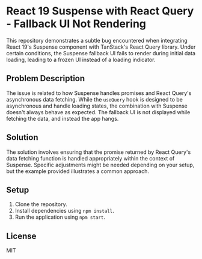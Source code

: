 # React 19 Suspense with React Query - Fallback UI Not Rendering

This repository demonstrates a subtle bug encountered when integrating React 19's Suspense component with TanStack's React Query library.  Under certain conditions, the Suspense fallback UI fails to render during initial data loading, leading to a frozen UI instead of a loading indicator.

## Problem Description

The issue is related to how Suspense handles promises and React Query's asynchronous data fetching.  While the `useQuery` hook is designed to be asynchronous and handle loading states, the combination with Suspense doesn't always behave as expected.  The fallback UI is not displayed while fetching the data, and instead the app hangs.

## Solution

The solution involves ensuring that the promise returned by React Query's data fetching function is handled appropriately within the context of Suspense.  Specific adjustments might be needed depending on your setup, but the example provided illustrates a common approach.

## Setup

1. Clone the repository.
2. Install dependencies using `npm install`.
3. Run the application using `npm start`.

## License

MIT